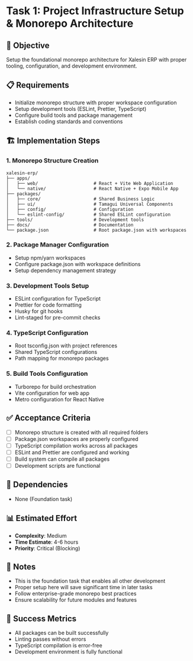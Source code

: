 # Task 1: Project Infrastructure Setup & Monorepo Architecture

## 🎯 Objective
Setup the foundational monorepo architecture for Xalesin ERP with proper tooling, configuration, and development environment.

## 📋 Requirements
- Initialize monorepo structure with proper workspace configuration
- Setup development tools (ESLint, Prettier, TypeScript)
- Configure build tools and package management
- Establish coding standards and conventions

## 🏗️ Implementation Steps

### 1. Monorepo Structure Creation
```
xalesin-erp/
├── apps/
│   ├── web/                     # React + Vite Web Application
│   └── native/                  # React Native + Expo Mobile App
├── packages/
│   ├── core/                    # Shared Business Logic
│   ├── ui/                      # Tamagui Universal Components
│   ├── config/                  # Configuration
│   └── eslint-config/           # Shared ESLint configuration
├── tools/                       # Development tools
├── docs/                        # Documentation
└── package.json                 # Root package.json with workspaces
```

### 2. Package Manager Configuration
- Setup npm/yarn workspaces
- Configure package.json with workspace definitions
- Setup dependency management strategy

### 3. Development Tools Setup
- ESLint configuration for TypeScript
- Prettier for code formatting
- Husky for git hooks
- Lint-staged for pre-commit checks

### 4. TypeScript Configuration
- Root tsconfig.json with project references
- Shared TypeScript configurations
- Path mapping for monorepo packages

### 5. Build Tools Configuration
- Turborepo for build orchestration
- Vite configuration for web app
- Metro configuration for React Native

## ✅ Acceptance Criteria
- [ ] Monorepo structure is created with all required folders
- [ ] Package.json workspaces are properly configured
- [ ] TypeScript compilation works across all packages
- [ ] ESLint and Prettier are configured and working
- [ ] Build system can compile all packages
- [ ] Development scripts are functional

## 🔗 Dependencies
- None (Foundation task)

## 📊 Estimated Effort
- **Complexity**: Medium
- **Time Estimate**: 4-6 hours
- **Priority**: Critical (Blocking)

## 📝 Notes
- This is the foundation task that enables all other development
- Proper setup here will save significant time in later tasks
- Follow enterprise-grade monorepo best practices
- Ensure scalability for future modules and features

## 🎯 Success Metrics
- All packages can be built successfully
- Linting passes without errors
- TypeScript compilation is error-free
- Development environment is fully functional